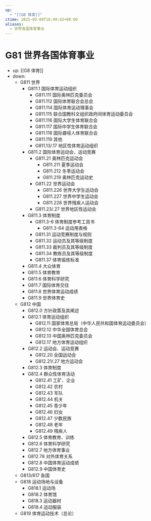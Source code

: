 ```yaml
---
up:
  - "[[G8 体育]]"
ctime: 2025-03-09T16:40:42+08:00
aliases:
  - 世界各国体育事业
---
```


# G81 世界各国体育事业

- up: [[G8 体育]]
- down:	
	- G811 世界
		- G811.1 国际体育运动组织
			- G811.111 国际奥林匹克委员会
			- G811.112 国际体育联合会总会
			- G811.114 国际体育运动理事会
			- G811.115 联合国教科文组织政府间体育运动委员会
			- G811.116 国际大学生体育联合会
			- G811.117 国际中学生体育联合会
			- G811.118 国际聋哑人体育联合会
			- G811.119 其他
			- G811.13/.17 地区性体育运动组织
		- G811.2 国际体育运动会、运动竞赛
			- G811.21 奥林匹克运动会
				- G811.211 夏季运动会
				- G811.212 冬季运动会
				- G811.219 奥林匹克运动史
			- G811.22 世界运动会
				- G811.226 世界大学生运动会
				- G811.227 世界中学生运动会
				- G811.228 世界残疾人运动会
			- G811.23/.27 世界地区性运动会
		- G811.3 体育制度
			- G811.3-6 体育制度参考工具书
				- G811.3-64 运动用表格
			- G811.31 运动竞赛制度与规则
			- G811.32 运动员及其等级制度
			- G811.33 裁判员及其等级制度
			- G811.34 教练员及其等级制度
			- G811.37 体育锻炼标准
		- G811.4 大众体育
		- G811.5 体育教育
		- G811.6 体育科学研究
		- G811.7 国际体育交往
		- G811.8 世界体育运动成绩
		- G811.9 世界体育史
	- G812 中国
		- G812.0 方针政策及其阐述
		- G812.1 体育运动组织
			- G812.11 国家体育总局（中华人民共和国体育运动委员会）
			- G812.12 中华全国体育总会
			- G812.13 中国奥林匹克委员会
			- G812.17 地方体育运动组织
		- G812.2 运动会、运动竞赛
			- G812.20 全国运动会
			- G812.21/.27 地方运动会
		- G812.3 体育制度
		- G812.4 群众性体育活动
			- G812.41 工矿、企业
			- G812.42 农村
			- G812.43 军队
			- G812.44 机关
			- G812.45 青少年
			- G812.46 妇女
			- G812.47 少数民族
			- G812.48 老年
			- G812.49 残疾人
		- G812.5 体育教育、训练
		- G812.6 体育科学研究
		- G812.7 地方体育事业
		- G812.78 对外体育关系
		- G812.8 中国体育运动成绩
		- G812.9 中国体育史
	- G813/817 各国
	- G818 运动场地与设备
		- G818.1 运动场
		- G818.2 体育馆
		- G818.3 运动器材
		- G818.4 运动服装
	- G819 体育运动技术（总论）
	
